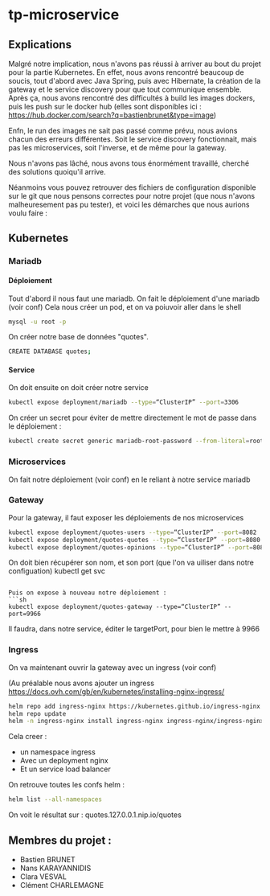 # tp-microservice

## Explications
Malgré notre implication, nous n'avons pas réussi à arriver au bout du projet pour la partie Kubernetes. 
En effet, nous avons rencontré beaucoup de soucis, tout d'abord avec Java Spring, puis avec Hibernate, la création de la gateway et le service discovery pour que tout communique ensemble. 
Après ça, nous avons rencontré des difficultés à build les images dockers, puis les push sur le docker hub (elles sont disponibles ici : https://hub.docker.com/search?q=bastienbrunet&type=image) 

Enfn, le run des images ne sait pas passé comme prévu, nous avions chacun des erreurs différentes. Soit le service discovery fonctionnait, mais pas les microservices, soit l'inverse, et de même pour la gateway.

Nous n'avons pas lâché, nous avons tous énormément travaillé, cherché des solutions quoiqu'il arrive.

Néanmoins vous pouvez retrouver des fichiers de configuration disponible sur le git que nous pensons correctes pour notre projet (que nous n'avons malheuresement pas pu tester), et voici les démarches que nous aurions voulu faire :

## Kubernetes
### Mariadb
#### Déploiement
Tout d'abord il nous faut une mariadb.
On fait le déploiement d'une mariadb (voir conf)
Cela nous créer un pod, et on va poiuvoir aller dans le shell
```sh
mysql -u root -p
```
On créer notre base de données "quotes". 
```sh
CREATE DATABASE quotes;
```
#### Service
On doit ensuite on doit créer notre service
```sh
kubectl expose deployment/mariadb --type=“ClusterIP” --port=3306
```
On créer un secret pour éviter de mettre directement le mot de passe dans le déploiement : 
```sh
kubectl create secret generic mariadb-root-password --from-literal=root-password=password
```

### Microservices 
On fait notre déploiement (voir conf) en le reliant à notre service mariadb


### Gateway
Pour la gateway, il faut exposer les déploiements de nos microservices
```sh
kubectl expose deployment/quotes-users --type=“ClusterIP” --port=8082
kubectl expose deployment/quotes-quotes --type=“ClusterIP” --port=8080
kubectl expose deployment/quotes-opinions --type=“ClusterIP” --port=8081
```

On doit bien récupérer son nom, et son port (que l'on va uiliser dans notre configuation)
kubectl  get svc
```

Puis on expose à nouveau notre déploiement : 
```sh
kubectl expose deployment/quotes-gateway --type=“ClusterIP” --port=9966
```

Il faudra, dans notre service, éditer le targetPort, pour bien le mettre à 9966

### Ingress 
On va maintenant ouvrir la gateway avec un ingress (voir conf)

(Au préalable nous avons ajouter un ingress
https://docs.ovh.com/gb/en/kubernetes/installing-nginx-ingress/

```sh
helm repo add ingress-nginx https://kubernetes.github.io/ingress-nginx
helm repo update
helm -n ingress-nginx install ingress-nginx ingress-nginx/ingress-nginx --create-namespace
```

Cela creer :
-	un namespace ingress 
-	Avec un deployment nginx 
-	Et un service load balancer

On retrouve toutes les confs helm :
```sh
helm list --all-namespaces
```

On voit le résultat sur : quotes.127.0.0.1.nip.io/quotes

## Membres du projet :
  - Bastien BRUNET
  - Nans KARAYANNIDIS
  - Clara VESVAL
  - Clément CHARLEMAGNE
